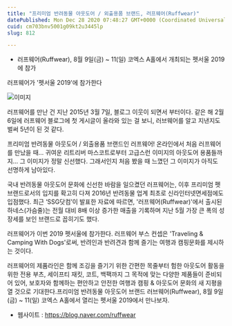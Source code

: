```yaml
---
title: "프리미엄 반려동물 아웃도어 / 외출용품 브랜드, 러프웨어(Ruffwear)"
datePublished: Mon Dec 28 2020 07:48:27 GMT+0000 (Coordinated Universal Time)
cuid: cm703bnv5001g09kt2u3445lp
slug: 812

---
```



- 러프웨어(Ruffwear), 8월 9일(금) ~ 11(일) 코엑스 A홀에서 개최되는 펫서울 2019에 참가

러프웨어가 '펫서울 2019'에 참가한다

![이미지](https://cdn.hashnode.com/res/hashnode/image/upload/v1739254667789/7966781e-0da5-45be-8e76-c430ef698c89.jpeg)

러프웨어를 만난 건 지난 2015년 3월 7일, 블로그 이웃이 되면서 부터이다. 같은 해 2월 6일에 러프웨어 블로그에 첫 게시글이 올라와 있는 걸 보니, 러브웨어를 알고 지낸지도 벌써 5년이 된 것 같다.

프리미엄 반려동물 아웃도어 / 외출용품 브랜드인 러프웨어! 온라인에서 처음 러프웨어를 만났을 때... 귀여운 리트리버 마스코트로부터 고급스런 이미지의 아웃도어 용품들까지... 그 이미지가 정말 신선했다. 그래서인지 처음 봤을 때 느꼈던 그 이미지가 아직도 선명하게 남아있다.

국내 반려동물 아웃도어 문화에 신선한 바람을 일으켰던 러프웨어는, 이후 프리미엄 펫 브랜드로서의 입지를 확고히 다져 2016년 반려동물 업계 최초로 신라인터넷면세점에도 입점했다. 최근 ‘SSG닷컴’이 발표한 자료에 따르면, '러프웨어(Ruffwear)'에서 출시된 하네스(가슴줄)는 전월 대비 8배 이상 증가한 매출을 기록하며 지난 5월 가장 큰 폭의 성장세를 보인 브랜드로 꼽히기도 했다.

러프웨어가 이번 2019 펫서울에 참가한다. 러프웨어 부스 컨셉은 'Traveling & Camping With Dogs'로써, 반려인과 반려견과 함께 즐기는 여행과 캠핑문화를 제시하는 것이다.

러프웨어의 제품라인은 함께 조깅을 즐기기 위한 간편한 목줄부터 험한 아웃도어 활동을 위한 전용 부츠, 세이프티 재킷, 코트, 백팩까지 그 목적에 맞는 다양한 제품들이 준비되어 있어, 보호자와 함께하는 편안하고 안전한 여행과 캠핑 & 아웃도어 문화의 새 지평을 열 것으로 기대한다.프리미엄 반려동물 아웃도어 브랜드 러브웨어(Ruffwear), 8월 9일(금) ~ 11(일) 코엑스 A홀에서 열리는 펫서울 2019에서 만나보자.

- 웹사이트 : https://blog.naver.com/ruffwear